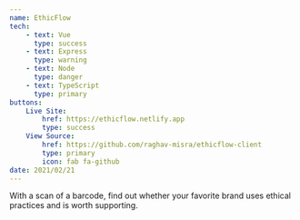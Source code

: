 ```yaml
---
name: EthicFlow
tech:
    - text: Vue
      type: success
    - text: Express
      type: warning
    - text: Node
      type: danger
    - text: TypeScript
      type: primary
buttons:
    Live Site:
        href: https://ethicflow.netlify.app
        type: success
    View Source:
        href: https://github.com/raghav-misra/ethicflow-client
        type: primary
        icon: fab fa-github
date: 2021/02/21
---
```


With a scan of a barcode, find out whether your favorite brand uses ethical practices and is worth supporting.
